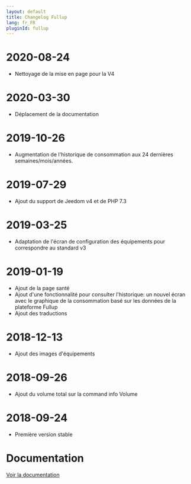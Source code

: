 ```yaml
---
layout: default
title: Changelog Fullup
lang: fr_FR
pluginId: fullup
---
```


# 2020-08-24

- Nettoyage de la mise en page pour la V4

# 2020-03-30

- Déplacement de la documentation

# 2019-10-26

- Augmentation de l'historique de consommation aux 24 dernières semaines/mois/années.

# 2019-07-29

- Ajout du support de Jeedom v4 et de PHP 7.3

# 2019-03-25

- Adaptation de l'écran de configuration des équipements pour correspondre au standard v3

# 2019-01-19

- Ajout de la page santé
- Ajout d'une fonctionnalité pour consulter l'historique: un nouvel écran avec le graphique de la consommation basé sur les données de la plateforme Fullup
- Ajout des traductions

# 2018-12-13

- Ajout des images d'équipements

# 2018-09-26

- Ajout du volume total sur la command info Volume

# 2018-09-24

- Première version stable

# Documentation

[Voir la documentation]({{site.baseurl}}/{{page.pluginId}}/{{page.lang}})
